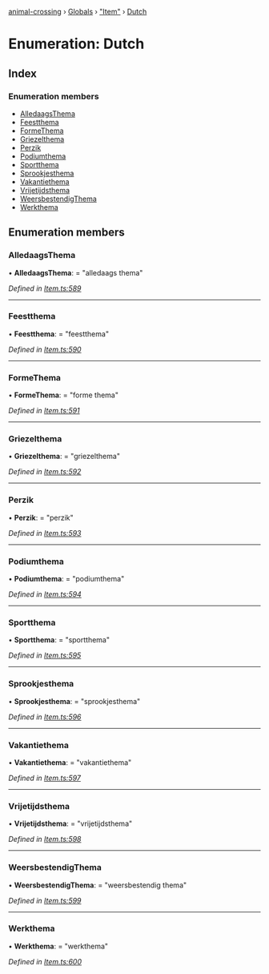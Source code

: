 [animal-crossing](../README.md) › [Globals](../globals.md) › ["Item"](../modules/_item_.md) › [Dutch](_item_.dutch.md)

# Enumeration: Dutch

## Index

### Enumeration members

* [AlledaagsThema](_item_.dutch.md#alledaagsthema)
* [Feestthema](_item_.dutch.md#feestthema)
* [FormeThema](_item_.dutch.md#formethema)
* [Griezelthema](_item_.dutch.md#griezelthema)
* [Perzik](_item_.dutch.md#perzik)
* [Podiumthema](_item_.dutch.md#podiumthema)
* [Sportthema](_item_.dutch.md#sportthema)
* [Sprookjesthema](_item_.dutch.md#sprookjesthema)
* [Vakantiethema](_item_.dutch.md#vakantiethema)
* [Vrijetijdsthema](_item_.dutch.md#vrijetijdsthema)
* [WeersbestendigThema](_item_.dutch.md#weersbestendigthema)
* [Werkthema](_item_.dutch.md#werkthema)

## Enumeration members

###  AlledaagsThema

• **AlledaagsThema**: = "alledaags thema"

*Defined in [Item.ts:589](https://github.com/Norviah/animal-crossing/blob/e332c53/module/types/Item.ts#L589)*

___

###  Feestthema

• **Feestthema**: = "feestthema"

*Defined in [Item.ts:590](https://github.com/Norviah/animal-crossing/blob/e332c53/module/types/Item.ts#L590)*

___

###  FormeThema

• **FormeThema**: = "forme thema"

*Defined in [Item.ts:591](https://github.com/Norviah/animal-crossing/blob/e332c53/module/types/Item.ts#L591)*

___

###  Griezelthema

• **Griezelthema**: = "griezelthema"

*Defined in [Item.ts:592](https://github.com/Norviah/animal-crossing/blob/e332c53/module/types/Item.ts#L592)*

___

###  Perzik

• **Perzik**: = "perzik"

*Defined in [Item.ts:593](https://github.com/Norviah/animal-crossing/blob/e332c53/module/types/Item.ts#L593)*

___

###  Podiumthema

• **Podiumthema**: = "podiumthema"

*Defined in [Item.ts:594](https://github.com/Norviah/animal-crossing/blob/e332c53/module/types/Item.ts#L594)*

___

###  Sportthema

• **Sportthema**: = "sportthema"

*Defined in [Item.ts:595](https://github.com/Norviah/animal-crossing/blob/e332c53/module/types/Item.ts#L595)*

___

###  Sprookjesthema

• **Sprookjesthema**: = "sprookjesthema"

*Defined in [Item.ts:596](https://github.com/Norviah/animal-crossing/blob/e332c53/module/types/Item.ts#L596)*

___

###  Vakantiethema

• **Vakantiethema**: = "vakantiethema"

*Defined in [Item.ts:597](https://github.com/Norviah/animal-crossing/blob/e332c53/module/types/Item.ts#L597)*

___

###  Vrijetijdsthema

• **Vrijetijdsthema**: = "vrijetijdsthema"

*Defined in [Item.ts:598](https://github.com/Norviah/animal-crossing/blob/e332c53/module/types/Item.ts#L598)*

___

###  WeersbestendigThema

• **WeersbestendigThema**: = "weersbestendig thema"

*Defined in [Item.ts:599](https://github.com/Norviah/animal-crossing/blob/e332c53/module/types/Item.ts#L599)*

___

###  Werkthema

• **Werkthema**: = "werkthema"

*Defined in [Item.ts:600](https://github.com/Norviah/animal-crossing/blob/e332c53/module/types/Item.ts#L600)*
